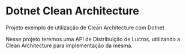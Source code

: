# Dotnet Clean Architecture

Projeto exemplo de utilização de Clean Architecture com Dotnet

Nesse projeto teremos uma API de Distribuição de Lucros, utilizando a Clean Architecture para implementação da mesma.
